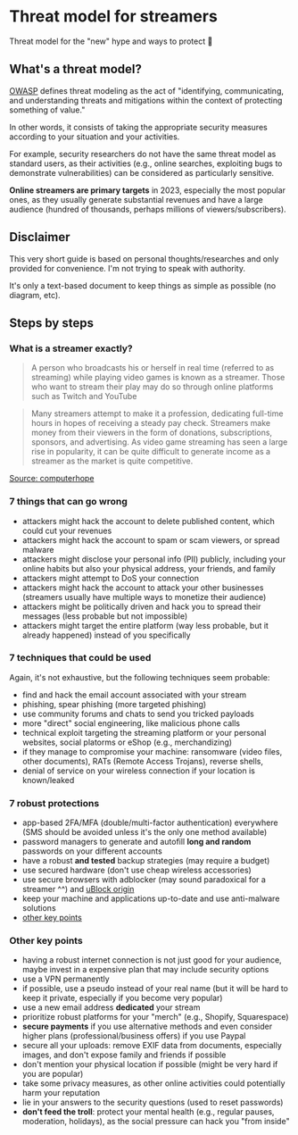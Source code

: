 #  Threat model for streamers

Threat model for the "new" hype and ways to protect 🧢

## What's a threat model?

[OWASP](https://owasp.org/www-community/Threat_Modeling) defines threat modeling as the act of "identifying, communicating, and understanding threats and mitigations within the context of protecting something of value."

In other words, it consists of taking the appropriate security measures according to your situation and your activities.

For example, security researchers do not have the same threat model as standard users, as their activities (e.g., online searches, exploiting bugs to demonstrate vulnerabilities) can be considered as particularly sensitive.

**Online streamers are primary targets** in 2023, especially the most popular ones, as they usually generate substantial revenues and have a large audience (hundred of thousands, perhaps millions of viewers/subscribers).

## Disclaimer

This very short guide is based on personal thoughts/researches and only provided for convenience. I'm not trying to speak with authority.

It's only a text-based document to keep things as simple as possible (no diagram, etc).

## Steps by steps

### What is a streamer exactly?

> A person who broadcasts his or herself in real time (referred to as streaming) while playing video games is known as a streamer. Those who want to stream their play may do so through online platforms such as Twitch and YouTube

> Many streamers attempt to make it a profession, dedicating full-time hours in hopes of receiving a steady pay check. Streamers make money from their viewers in the form of donations, subscriptions, sponsors, and advertising. As video game streaming has seen a large rise in popularity, it can be quite difficult to generate income as a streamer as the market is quite competitive.

[Source: computerhope](https://www.computerhope.com/jargon/s/streamer.htm)

### 7 things that can go wrong

* attackers might hack the account to delete published content, which could cut your revenues
* attackers might hack the account to spam or scam viewers, or spread malware
* attackers might disclose your personal info (PII) publicly, including your online habits but also your physical address, your friends, and family
* attackers might attempt to DoS your connection
* attackers might hack the account to attack your other businesses (streamers usually have multiple ways to monetize their audience)
* attackers might be politically driven and hack you to spread their messages (less probable but not impossible)
* attackers might target the entire platform (way less probable, but it already happened) instead of you specifically

### 7 techniques that could be used

Again, it's not exhaustive, but the following techniques seem probable:

* find and hack the email account associated with your stream
* phishing, spear phishing (more targeted phishing)
* use community forums and chats to send you tricked payloads
* more "direct" social engineering, like malicious phone calls
* technical exploit targeting the streaming platform or your personal websites, social platorms or eShop (e.g., merchandizing)
* if they manage to compromise your machine: ransomware (video files, other documents), RATs (Remote Access Trojans), reverse shells, 
* denial of service on your wireless connection if your location is known/leaked

### 7 robust protections

* app-based 2FA/MFA (double/multi-factor authentication) everywhere (SMS should be avoided unless it's the only one method available)
* password managers to generate and autofill **long and random** passwords on your different accounts
* have a robust **and tested** backup strategies (may require a budget)
* use secured hardware (don't use cheap wireless accessories)
* use secure browsers with adblocker (may sound paradoxical for a streamer ^^) and [uBlock origin](https://ublockorigin.com/)
* keep your machine and applications up-to-date and use anti-malware solutions
* [other key points](#other-key-points)

### Other key points

* having a robust internet connection is not just good for your audience, maybe invest in a expensive plan that may include security options
* use a VPN permanently
* if possible, use a pseudo instead of your real name (but it will be hard to keep it private, especially if you become very popular)
* use a new email address **dedicated** your stream
* prioritize robust platforms for your "merch" (e.g., Shopify, Squarespace)
* **secure payments** if you use alternative methods and even consider higher plans (professional/business offers) if you use Paypal
* secure all your uploads: remove EXIF data from documents, especially images, and don't expose family and friends if possible
* don't mention your physical location if possible (might be very hard if you are popular)
* take some privacy measures, as other online activities could potentially harm your reputation
* lie in your answers to the security questions (used to reset passwords)
* **don't feed the troll**: protect your mental health (e.g., regular pauses, moderation, holidays), as the social pressure can hack you "from inside"
